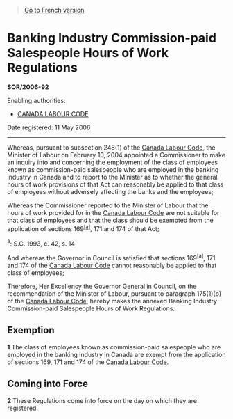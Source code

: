> [Go to French version](/fr/Règlements/Décrets,%20ordonnances%20et%20règlements%20statutaires/2006/92.md)

# Banking Industry Commission-paid Salespeople Hours of Work Regulations

**SOR/2006-92**

Enabling authorities: 
- [CANADA LABOUR CODE](/en/Acts/Revised%20Statutes%20of%20Canada/L/L-2.md)

Date registered: 11 May 2006

----------

Whereas, pursuant to subsection 248(1) of the [Canada Labour Code](/en/Acts/Revised%20Statutes%20of%20Canada/L/L-2.md), the Minister of Labour on February 10, 2004 appointed a Commissioner to make an inquiry into and concerning the employment of the class of employees known as commission-paid salespeople who are employed in the banking industry in Canada and to report to the Minister as to whether the general hours of work provisions of that Act can reasonably be applied to that class of employees without adversely affecting the banks and the employees;

Whereas the Commissioner reported to the Minister of Labour that the hours of work provided for in the [Canada Labour Code](/en/Acts/Revised%20Statutes%20of%20Canada/L/L-2.md) are not suitable for that class of employees and that the class should be exempted from the application of sections 169<sup><a href='#footnotea_e'>[a]</a></sup>, 171 and 174 of that Act;

<a name='footnotea_e'><sup>a</sup></a>: S.C. 1993, c. 42, s. 14<br />

And whereas the Governor in Council is satisfied that sections 169<sup>[a]</sup>, 171 and 174 of the [Canada Labour Code](/en/Acts/Revised%20Statutes%20of%20Canada/L/L-2.md) cannot reasonably be applied to that class of employees;

Therefore, Her Excellency the Governor General in Council, on the recommendation of the Minister of Labour, pursuant to paragraph 175(1)(b) of the [Canada Labour Code](/en/Acts/Revised%20Statutes%20of%20Canada/L/L-2.md), hereby makes the annexed Banking Industry Commission-paid Salespeople Hours of Work Regulations.




## Exemption


**1** The class of employees known as commission-paid salespeople who are employed in the banking industry in Canada are exempt from the application of sections 169, 171 and 174 of the [Canada Labour Code](/en/Acts/Revised%20Statutes%20of%20Canada/L/L-2.md).




## Coming into Force


**2** These Regulations come into force on the day on which they are registered.


